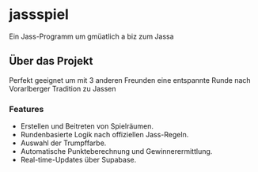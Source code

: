 # jassspiel

Ein Jass-Programm um gmüatlich a biz zum Jassa

## Über das Projekt

Perfekt geeignet um mit 3 anderen Freunden eine entspannte Runde nach Vorarlberger Tradition zu Jassen

### Features

*   Erstellen und Beitreten von Spielräumen.
*   Rundenbasierte Logik nach offiziellen Jass-Regeln.
*   Auswahl der Trumpffarbe.
*   Automatische Punkteberechnung und Gewinnerermittlung.
*   Real-time-Updates über Supabase.